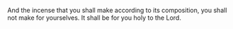 And the incense that you shall make according to its composition, you shall not make for yourselves. It shall be for you holy to the Lord.
